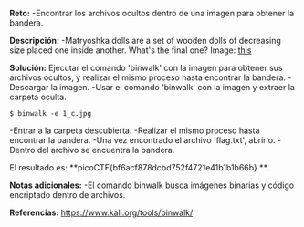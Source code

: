 
**Reto:**
-Encontrar los archivos ocultos dentro de una imagen para obtener la bandera.

**Descripción:**
-Matryoshka dolls are a set of wooden dolls of decreasing size placed one inside another. What's the final one? Image: [this](https://mercury.picoctf.net/static/1b70cffdd2f05427fff97d13c496963f/dolls.jpg)

**Solución:**
Ejecutar el comando 'binwalk' con la imagen para obtener sus archivos ocultos, y realizar el mismo proceso hasta encontrar la bandera.
-Descargar la imagen.
-Usar el comando 'binwalk' con la imagen y extraer la carpeta oculta.
```
$ binwalk -e 1_c.jpg
```
-Entrar a la carpeta descubierta.
-Realizar el mismo proceso hasta encontrar la bandera.
-Una vez encontrado el archivo 'flag.txt', abrirlo.
-Dentro del archivo se encuentra la bandera.

El resultado es: **picoCTF{bf6acf878dcbd752f4721e41b1b1b66b} **.

**Notas adicionales:**
-El comando binwalk busca imágenes binarias y código encriptado dentro de archivos.

**Referencias:**
https://www.kali.org/tools/binwalk/
